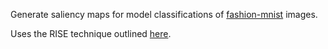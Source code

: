 Generate saliency maps for model classifications of [fashion-mnist](https://github.com/zalandoresearch/fashion-mnist) images.

Uses the RISE technique outlined [here](https://github.com/eclique/RISE).

<object data="http://danewilliamson.me/my_cv.pdf" type="application/pdf" width="700px" height="700px">
    <embed src="http://danewilliamson.me/my_cv.pdf">
        <!-- <p>This browser does not support PDFs. Please download the PDF to view it: <a href="http://danewilliamson.me/my_cv.pdf">Download PDF</a>.</p> -->
    </embed>
</object>
